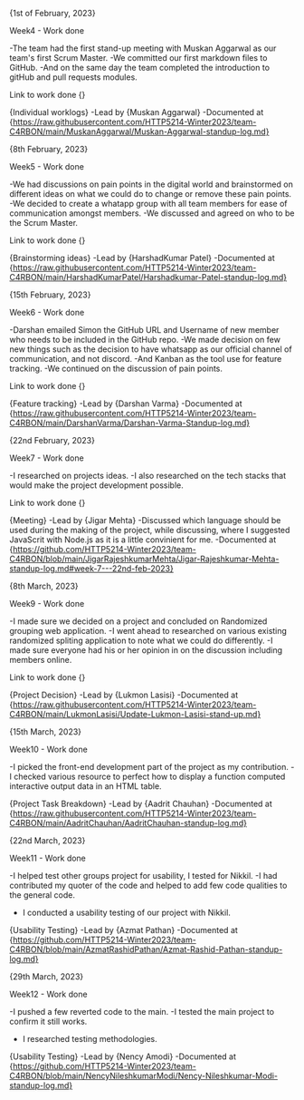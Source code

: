 {1st of February, 2023} 

Week4 - Work done

-The team had the first stand-up meeting with Muskan Aggarwal as our team's first Scrum Master.
-We committed our first markdown files to GitHub. 
-And on the same day the team completed the introduction to gitHub and pull requests modules.

Link to work done {}


{Individual worklogs}
-Lead by {Muskan Aggarwal}
-Documented at {https://raw.githubusercontent.com/HTTP5214-Winter2023/team-C4RBON/main/MuskanAggarwal/Muskan-Aggarwal-standup-log.md}



{8th February, 2023}

Week5 - Work done

-We had discussions on pain points in the digital world and brainstormed on different ideas on what we could do to change or remove these pain points.
-We decided to create a whatapp group with all team members for ease of communication amongst members.
-We discussed and agreed on who to be the Scrum Master.

Link to work done {}

{Brainstorming ideas}
-Lead by {HarshadKumar Patel}
-Documented at {https://raw.githubusercontent.com/HTTP5214-Winter2023/team-C4RBON/main/HarshadKumarPatel/Harshadkumar-Patel-standup-log.md}




{15th February, 2023}

Week6 - Work done

-Darshan emailed Simon the GitHub URL and Username of new member who needs to be included in the GitHub repo.
-We made decision on few new things such as the decision to have whatsapp as our official channel of communication, and not discord.
-And Kanban as the tool use for feature tracking.
-We continued on the discussion of pain points.

Link to work done {}

{Feature tracking}
-Lead by {Darshan Varma}
-Documented at {https://raw.githubusercontent.com/HTTP5214-Winter2023/team-C4RBON/main/DarshanVarma/Darshan-Varma-Standup-log.md}




{22nd February, 2023}

Week7 - Work done

-I researched on projects ideas.
-I also researched on the tech stacks that would make the project development possible.

Link to work done {}

{Meeting}
-Lead by {Jigar Mehta}
-Discussed which language should be used during the making of the project, while discussing, where I suggested JavaScrit with Node.js as it is a little convinient for me.
-Documented at {https://github.com/HTTP5214-Winter2023/team-C4RBON/blob/main/JigarRajeshkumarMehta/Jigar-Rajeshkumar-Mehta-standup-log.md#week-7---22nd-feb-2023}




{8th March, 2023}

Week9 - Work done

-I made sure we decided on a project and concluded on Randomized grouping web application.
-I went ahead to researched on various existing randomized spliting application to note what we could do differently.
-I made sure everyone had his or her opinion in on the discussion including members online.

Link to work done {}

{Project Decision}
-Lead by {Lukmon Lasisi}
-Documented at {https://raw.githubusercontent.com/HTTP5214-Winter2023/team-C4RBON/main/LukmonLasisi/Update-Lukmon-Lasisi-stand-up.md}




{15th March, 2023}

Week10 - Work done

-I picked the front-end development part of the project as my contribution.
-I checked various resource to perfect how to display a function computed interactive output data in an HTML table. 

{Project Task Breakdown}
-Lead by {Aadrit Chauhan}
-Documented at {https://raw.githubusercontent.com/HTTP5214-Winter2023/team-C4RBON/main/AadritChauhan/AadritChauhan-standup-log.md}





{22nd March, 2023}

Week11 - Work done

-I helped test other groups project for usability, I tested for Nikkil.
-I had contributed my quoter of the code and helped to add few code qualities to the general code.
- I conducted a usability testing of our project with Nikkil. 

{Usability Testing}
-Lead by {Azmat Pathan}
-Documented at {https://github.com/HTTP5214-Winter2023/team-C4RBON/blob/main/AzmatRashidPathan/Azmat-Rashid-Pathan-standup-log.md}





{29th March, 2023}

Week12 - Work done

-I pushed a few reverted code to the main.
-I tested the main project to confirm it still works.
- I researched testing methodologies. 

{Usability Testing}
-Lead by {Nency Amodi}
-Documented at {https://github.com/HTTP5214-Winter2023/team-C4RBON/blob/main/NencyNileshkumarModi/Nency-Nileshkumar-Modi-standup-log.md}




